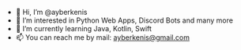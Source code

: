 - 👋 Hi, I’m @ayberkenis
- 👀 I’m interested in Python Web Apps, Discord Bots and many more
- 🌱 I’m currently learning Java, Kotlin, Swift
- 📫 You can reach me by mail: ayberkenis@gmail.com

<!---
ayberkenis/ayberkenis is a ✨ special ✨ repository because its `README.md` (this file) appears on your GitHub profile.
You can click the Preview link to take a look at your changes.
--->
